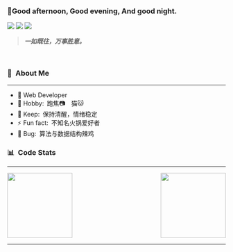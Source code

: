
###   💫Good afternoon, Good evening, And good night.
![](https://img.shields.io/badge/Code-JavaScript-informational?style=flat&logo=JavaScript&logoColor=white&color=2bbc8a)
![](https://img.shields.io/badge/Code-Java-informational?style=flat&logo=Java&logoColor=white&color=2bbc8a)
![](https://img.shields.io/badge/Code-Django-informational?style=flat&logo=Django&logoColor=white&color=2bbc8a)
</br>

> ***一如既往，万事胜意。***
</br>


### 💬&ensp;About Me

---

- 🌱  Web Developer
- 💫 Hobby:&ensp;跑焦📷&ensp;&ensp;猫🐱
- 💬 Keep:&ensp;保持清醒，情绪稳定
- ⚡ Fun fact:&ensp;不知名火锅爱好者
- 🐛 Bug:&ensp;算法与数据结构辣鸡

### 📊&ensp;Code Stats
---

<div style="display: flex; justify-content: space-between">
<img align="center" style="height: 150px" src="https://github-readme-stats.vercel.app/api/top-langs/?username=ZhengLai98&layout=compact&theme=tokyonight">
<img align="center" style="height: 150px"  src="https://github-readme-stats.vercel.app/api?username=ZhengLai98&show_icons=true&theme=tokyonight">
</div>

---




